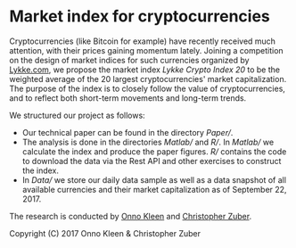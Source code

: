 # Market index for cryptocurrencies

Cryptocurrencies (like Bitcoin for example) have recently received much attention, with their prices gaining momentum lately. Joining a competition on the design of market indices for such currencies organized by [Lykke.com](https://streams.lykke.com/Project/ProjectDetails/join-lykke-in-launching-a-crypto-index), we propose the market index *Lykke Crypto Index 20* to be the weighted average of the 20 largest cryptocurrencies' market capitalization. The purpose of the index is to closely follow the value of cryptocurrencies, and to reflect both short-term movements and long-term trends.

We structured our project as follows:

- Our technical paper can be found in the directory *Paper/*.
- The analysis is done in the directories *Matlab/* and *R/*. In *Matlab/* we calculate the index and produce the paper figures. *R/* contains the code to download the data via the Rest API and other exercises to construct the index.
- In *Data/* we store our daily data sample as well as a data snapshot of all available currencies and their market capitalization as of September 22, 2017.

The research is conducted by [Onno Kleen](https://www.uni-heidelberg.de/fakultaeten/wiso/awi/professuren/empwirtfor/onnokleen.html) and [Christopher Zuber](http://www.uni-heidelberg.de/fakultaeten/wiso/awi/professuren/wipol/CvChristopherZuber.html).

Copyright (C) 2017 Onno Kleen & Christopher Zuber

